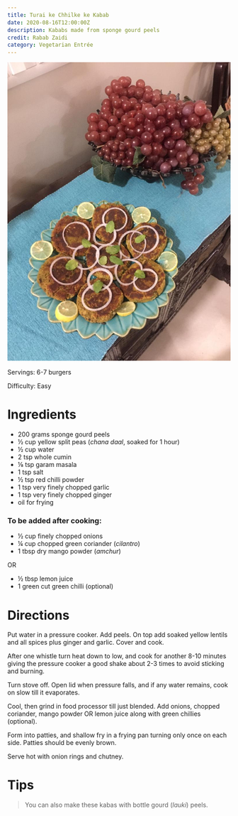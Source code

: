 ```yaml
---
title: Turai ke Chhilke ke Kabab
date: 2020-08-16T12:00:00Z
description: Kababs made from sponge gourd peels
credit: Rabab Zaidi
category: Vegetarian Entrée
---
```

![chhilke-ke-kabab](chhilke-ke-kebab.jpeg)

Servings: 6-7 burgers

Difficulty: Easy

# Ingredients

* 200 grams sponge gourd peels
* ½ cup yellow split peas (_chana daal_, soaked for 1 hour)
* ½ cup water 
* 2 tsp whole cumin
* ⅛ tsp garam masala 
* 1 tsp salt
* ½ tsp red chilli powder
* 1 tsp very finely chopped garlic
* 1 tsp very finely chopped ginger 
* oil for frying

### To be added after cooking:

* ½ cup finely chopped onions
* ¼ cup chopped green coriander (_cilantro_)
* 1 tbsp dry mango powder (_amchur_)

OR

* ½ tbsp lemon juice
* 1 green cut green chilli (optional)

# Directions

Put water in a pressure cooker. Add peels. On top add soaked yellow lentils and all spices plus ginger and garlic. Cover and cook.

After one whistle turn heat down to low, and cook for another 8-10 minutes giving the pressure cooker a good shake about 2-3 times to avoid sticking and burning.

Turn stove off. Open lid when pressure falls, and if any water remains, cook on slow till it evaporates. 

Cool, then grind in food processor till just blended. Add onions, chopped coriander, mango powder OR lemon juice along with green chillies (optional).

Form into patties, and shallow fry in a frying pan turning only once on each side. Patties should be evenly brown.

Serve hot with onion rings and chutney.

# Tips
> You can also make these kabas with bottle gourd (_lauki_) peels.
